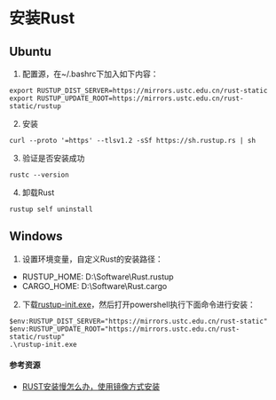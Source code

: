 # 安装Rust

## Ubuntu

1. 配置源，在~/.bashrc下加入如下内容：

```
export RUSTUP_DIST_SERVER=https://mirrors.ustc.edu.cn/rust-static
export RUSTUP_UPDATE_ROOT=https://mirrors.ustc.edu.cn/rust-static/rustup
```

2. 安装

```
curl --proto '=https' --tlsv1.2 -sSf https://sh.rustup.rs | sh
```

3. 验证是否安装成功

```
rustc --version
```

4. 卸载Rust

```
rustup self uninstall
```

## Windows

1. 设置环境变量，自定义Rust的安装路径：

- RUSTUP_HOME: D:\Software\Rust\.rustup
- CARGO_HOME: D:\Software\Rust\.cargo

2. 下载[rustup-init.exe](https://www.rust-lang.org/tools/install)，然后打开powershell执行下面命令进行安装：

```
$env:RUSTUP_DIST_SERVER="https://mirrors.ustc.edu.cn/rust-static"
$env:RUSTUP_UPDATE_ROOT="https://mirrors.ustc.edu.cn/rust-static/rustup"
.\rustup-init.exe
```

#### 参考资源

- [RUST安装慢怎么办，使用镜像方式安装](https://blog.csdn.net/u010964076/article/details/105200376)

